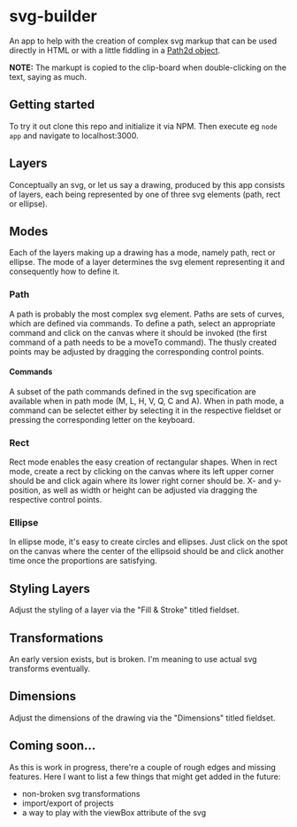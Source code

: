 # svg-builder

An app to help with the creation of complex svg markup that can be used directly in HTML or with a little fiddling in a [Path2d object](https://developer.mozilla.org/en-US/docs/Web/API/Path2D/Path2D).

__NOTE:__ The markupt is copied to the clip-board when double-clicking on the text, saying as much.

## Getting started

To try it out clone this repo and initialize it via NPM. Then execute eg `node app` and navigate to localhost:3000.

## Layers

Conceptually an svg, or let us say a drawing, produced by this app consists of layers, each being represented by one of three svg elements (path, rect or ellipse).

## Modes

Each of the layers making up a drawing has a mode, namely path, rect or ellipse.
The mode of a layer determines the svg element representing it and consequently how to define it.

### Path

A path is probably the most complex svg element.
Paths are sets of curves, which are defined via commands.
To define a path, select an appropriate command and click on the canvas where it should be invoked (the first command of a path needs to be a moveTo command).
The thusly created points may be adjusted by dragging the corresponding control points.

#### Commands

A subset of the path commands defined in the svg specification are available when in path mode (M, L, H, V, Q, C and A).
When in path mode, a command can be selectet either by selecting it in the respective fieldset or pressing the corresponding letter on the keyboard.

### Rect

Rect mode enables the easy creation of rectangular shapes.
When in rect mode, create a rect by clicking on the canvas where its left upper corner should be and click again where its lower right corner should be.
X- and y-position, as well as width or height can be adjusted via dragging the respective control points.

### Ellipse

In ellipse mode, it's easy to create circles and ellipses.
Just click on the spot on the canvas where the center of the ellipsoid should be and click another time once the proportions are satisfying.

## Styling Layers

Adjust the styling of a layer via the "Fill & Stroke" titled fieldset.

## Transformations

An early version exists, but is broken. 
I'm meaning to use actual svg transforms eventually.

## Dimensions

Adjust the dimensions of the drawing via the "Dimensions" titled fieldset.

## Coming soon...

As this is work in progress, there're a couple of rough edges and missing features. 
Here I want to list a few things that might get added in the future:

- non-broken svg transformations
- import/export of projects
- a way to play with the viewBox attribute of the svg